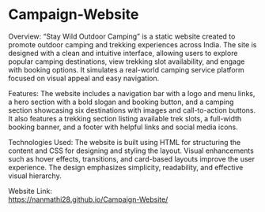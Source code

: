 # Campaign-Website
Overview:
“Stay Wild Outdoor Camping” is a static website created to promote outdoor camping and trekking experiences across India. The site is designed with a clean and intuitive interface, allowing users to explore popular camping destinations, view trekking slot availability, and engage with booking options. It simulates a real-world camping service platform focused on visual appeal and easy navigation.

Features:
The website includes a navigation bar with a logo and menu links, a hero section with a bold slogan and booking button, and a camping section showcasing six destinations with images and call-to-action buttons. It also features a trekking section listing available trek slots, a full-width booking banner, and a footer with helpful links and social media icons. 

Technologies Used:
The website is built using HTML for structuring the content and CSS for designing and styling the layout. Visual enhancements such as hover effects, transitions, and card-based layouts improve the user experience. The design emphasizes simplicity, readability, and effective visual hierarchy.

Website Link:  
https://nanmathi28.github.io/Campaign-Website/
